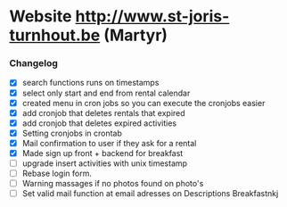 Website http://www.st-joris-turnhout.be (Martyr)
=============================================

###  Changelog
- [x] search functions runs on timestamps
- [x] select only start and end from rental calendar
- [x] created menu in cron jobs so you can execute the cronjobs easier
- [x] add cronjob that deletes rentals that expired
- [x] add cronjob that deletes expired activities
- [x] Setting cronjobs in crontab 
- [x] Mail confirmation to user if they ask for a rental
- [x] Made sign up front + backend for breakfast 
- [ ] upgrade insert activities with unix timestamp
- [ ] Rebase login form.
- [ ] Warning massages if no photos found on photo's
- [ ] Set valid mail function at email adresses on Descriptions Breakfastnkj